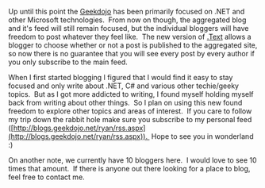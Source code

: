 Up until this point the [Geekdojo](http://blogs.geekdojo.net/ryan) has
been primarily focused on .NET and other Microsoft technologies.  From
now on though, the aggregated blog and it's feed will still remain
focused, but the individual bloggers will have freedom to post whatever
they feel like.  The new version of
[.Text](http://www.scottwater.com/dottext) allows a blogger to choose
whether or not a post is published to the aggregated site, so now there
is no guarantee that you will see every post by every author if you only
subscribe to the main feed.

When I first started blogging I figured that I would find it easy to
stay focused and only write about .NET, C\# and various other
techie/geeky topics.  But as I got more addicted to writing, I found
myself holding myself back from writing about other things.  So I plan
on using this new found freedom to explore other topics and areas of
interest.  If you care to follow my trip down the rabbit hole make sure
you subscribe to my personal feed
([http://blogs.geekdojo.net/ryan/rss.aspx](http://blogs.geekdojo.net/ryan/rss.aspx)). 
Hope to see you in wonderland :)

On another note, we currently have 10 bloggers here.  I would love to
see 10 times that amount.  If there is anyone out there looking for a
place to blog, feel free to contact me.
